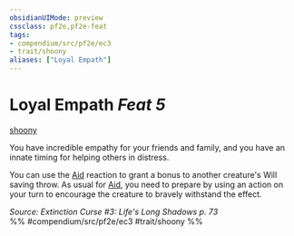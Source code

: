 ```yaml
---
obsidianUIMode: preview
cssclass: pf2e,pf2e-feat
tags:
- compendium/src/pf2e/ec3
- trait/shoony
aliases: ["Loyal Empath"]
---
```

# Loyal Empath  *Feat 5*  
[shoony](rules/traits/shoony-ec3.md)  


You have incredible empathy for your friends and family, and you have an innate timing for helping others in distress.

You can use the [Aid](rules/actions/aid.md) reaction to grant a bonus to another creature's Will saving throw. As usual for [Aid](rules/actions/aid.md), you need to prepare by using an action on your turn to encourage the creature to bravely withstand the effect.

*Source: Extinction Curse #3: Life's Long Shadows p. 73*  
%% #compendium/src/pf2e/ec3 #trait/shoony %%
